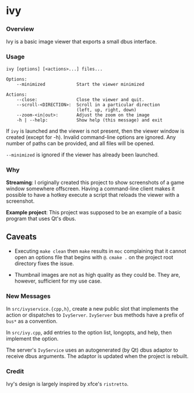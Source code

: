 ivy
===

### Overview

Ivy is a basic image viewer that exports a small dbus interface.

### Usage

```
ivy [options] [<actions>...] files...

Options:
    --minimized            Start the viewer minimized

Actions:
    --close:               Close the viewer and quit.
    --scroll-<DIRECTION>:  Scroll in a particular direction
                           (left, up, right, down)
    --zoom-<in|out>:       Adjust the zoom on the image
    -h | --help:           Show help (this message) and exit
```

If `ivy` is launched and the viewer is not present, then the viewer window is
created (except for -h). Invalid command-line options are ignored. Any number of
paths can be provided, and all files will be opened.

`--minimized` is ignored if the viewer has already been launched.

### Why

**Streaming**: I originally created this project to show screenshots of a game
window somewhere offscreen. Having a command-line client makes it possible to
have a hotkey execute a script that reloads the viewer with a screenshot.

**Example project**: This project was supposed to be an example of a basic
program that uses Qt's dbus.

## Caveats

* Executing `make clean` then `make` results in `moc` complaining that it cannot
  open an options file that begins with `@`. `cmake .` on the project root
  directory fixes the issue.

* Thumbnail images are not as high quality as they could be. They are, however,
  sufficient for my use case.

### New Messages

In `src/ivyservice.{cpp,h}`, create a new public slot that implements the action
or dispatches to `IvyServer`. `IvyServer` bus methods have a prefix of `bus*`
as a convention.

In `src/ivy.cpp`, add entries to the option list, longopts, and help, then
implement the option.

The server's `IvyService` uses an autogenerated (by Qt) dbus adaptor to receive
dbus arguments. The adaptor is updated when the project is rebuilt.

### Credit

Ivy's design is largely inspired by xfce's `ristretto`.
